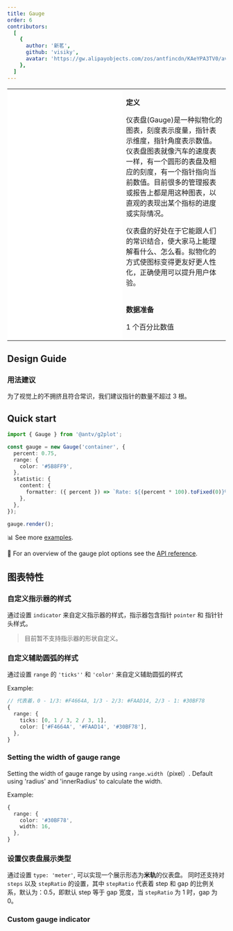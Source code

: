 ```yaml
---
title: Gauge
order: 6
contributors:
  [
    {
      author: '新茗',
      github: 'visiky',
      avatar: 'https://gw.alipayobjects.com/zos/antfincdn/KAeYPA3TV0/avatar.jpeg',
    },
  ]
---
```


<div class="manual-docs">

 <div data-card-type="block" data-lake-card="table" id="pLwYV" class="">
    <table class="lake-table" style="width: 100%; outline: none; border-collapse: collapse;">
      <colgroup>
        <col width="425" span="1">
        <col width="340" span="1">
      </colgroup>
      <tbody>
        <tr style="height: 33px;">
          <td colspan="1" rowspan="4" style="background:#fff">
            <playground path='progress-plots/gauge/demo/basic.ts'></playground>
          </td>
          <td class="style1">
          <p><strong>定义</strong></p>
            <p><span class="lake-fontsize-12">仪表盘(Gauge)是一种拟物化的图表，刻度表示度量，指针表示维度，指针角度表示数值。仪表盘图表就像汽车的速度表一样，有一个圆形的表盘及相应的刻度，有一个指针指向当前数值。目前很多的管理报表或报告上都是用这种图表，以直观的表现出某个指标的进度或实际情况。</span></p>
            <p><span class="lake-fontsize-12">仪表盘的好处在于它能跟人们的常识结合，使大家马上能理解看什么、怎么看。拟物化的方式使图标变得更友好更人性化，正确使用可以提升用户体验。</span></p>
          </td>
        </tr>
        <tr style="height: 33px;">
          <td colspan="1">
            <p><strong>数据准备</strong></p>
            <p><span class="lake-fontsize-12">1 个百分比数值</span></p>
          </td>
        </tr>
      </tbody>
    </table>
  </div>

## Design Guide

### 用法建议

为了视觉上的不拥挤且符合常识，我们建议指针的数量不超过 3 根。

## Quick start

<div class='sign'>

```ts
import { Gauge } from '@antv/g2plot';

const gauge = new Gauge('container', {
  percent: 0.75,
  range: {
    color: '#5B8FF9',
  },
  statistic: {
    content: {
      formatter: ({ percent }) => `Rate: ${(percent * 100).toFixed(0)}%`,
    },
  },
});

gauge.render();
```

</div>

📊 See more <a href="/zh/examples/progress-plots/gauge" target='blank'>examples</a>.

🎨 For an overview of the gauge plot options see the [API reference](/zh/docs/api/plots/gauge).

</div>

## 图表特性

### 自定义指示器的样式

通过设置 `indicator` 来自定义指示器的样式，指示器包含指针 `pointer` 和 指针针头样式。

> 目前暂不支持指示器的形状自定义。

<playground path="progress-plots/gauge/demo/basic.ts" rid="rect1"></playground>

### 自定义辅助圆弧的样式

通过设置 `range` 的 `'ticks''` 和 `'color'` 来自定义辅助圆弧的样式

Example:

```ts
// 代表着，0 - 1/3: #F4664A, 1/3 - 2/3: #FAAD14, 2/3 - 1: #30BF78
{
  range: {
    ticks: [0, 1 / 3, 2 / 3, 1],
    color: ['#F4664A', '#FAAD14', '#30BF78'],
  },
}
```

<playground path="progress-plots/gauge/demo/custom-color.ts" rid="rect2"></playground>

### Setting the width of gauge range

Setting the width of gauge range by using `range.width`（pixel）. Default using 'radius' and 'innerRadius' to calculate the width.

Example:

```ts
{
  range: {
    color: '#30BF78',
    width: 16,
  },
}
```

<playground path="progress-plots/gauge/demo/range-width.ts" rid="rect-ragne-width"></playground>

### 设置仪表盘展示类型

通过设置 `type: 'meter'`, 可以实现一个展示形态为**米轨**的仪表盘。
同时还支持对 `steps` 以及 `stepRatio` 的设置，其中 `stepRatio` 代表着 step 和 gap 的比例关系，默认为：0.5，即默认 step 等于 gap 宽度，当 `stepRatio` 为 1 时，gap 为 0。

<playground path="progress-plots/gauge/demo/custom-meter-step.ts" rid="rect3"></playground>

### Custom gauge indicator

<playground path="progress-plots/gauge/demo/custom-indicator.ts" rid="custom-gauge-indicator"></playground>